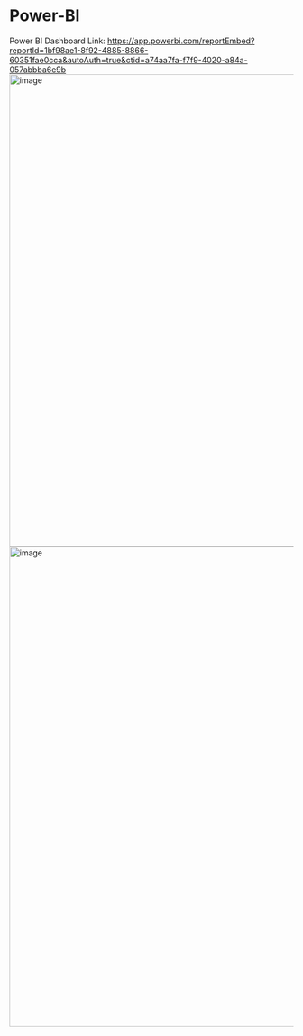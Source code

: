 # Power-BI
Power BI Dashboard
Link: https://app.powerbi.com/reportEmbed?reportId=1bf98ae1-8f92-4885-8866-60351fae0cca&autoAuth=true&ctid=a74aa7fa-f7f9-4020-a84a-057abbba6e9b
<img width="837" alt="image" src="https://github.com/khanhphamj/Power-BI/assets/120659979/423bb3ce-343d-459c-bd94-1e3636ec3dc4">
<img width="850" alt="image" src="https://github.com/khanhphamj/Power-BI/assets/120659979/eb1615ad-1532-4a87-b6c9-2645652314f3">
